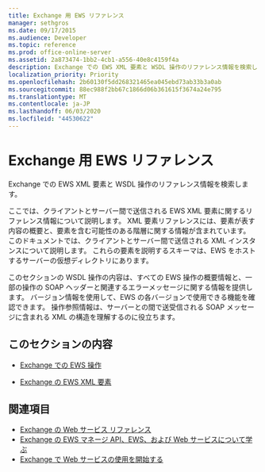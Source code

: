 ```yaml
---
title: Exchange 用 EWS リファレンス
manager: sethgros
ms.date: 09/17/2015
ms.audience: Developer
ms.topic: reference
ms.prod: office-online-server
ms.assetid: 2a873474-1bb2-4cb1-a556-40e8c4159f4a
description: Exchange での EWS XML 要素と WSDL 操作のリファレンス情報を検索します。
localization_priority: Priority
ms.openlocfilehash: 2b60130f5dd268321465ea045ebd73ab33b3a0ab
ms.sourcegitcommit: 88ec988f2bb67c1866d06b361615f3674a24e795
ms.translationtype: MT
ms.contentlocale: ja-JP
ms.lasthandoff: 06/03/2020
ms.locfileid: "44530622"
---
```

# <a name="ews-reference-for-exchange"></a>Exchange 用 EWS リファレンス

Exchange での EWS XML 要素と WSDL 操作のリファレンス情報を検索します。
  
ここでは、クライアントとサーバー間で送信される EWS XML 要素に関するリファレンス情報について説明します。 XML 要素リファレンスには、要素が表す内容の概要と、要素を含む可能性のある階層に関する情報が含まれています。 このドキュメントでは、クライアントとサーバー間で送信される XML インスタンスについて説明します。 これらの要素を説明するスキーマは、EWS をホストするサーバーの仮想ディレクトリにあります。 
  
このセクションの WSDL 操作の内容は、すべての EWS 操作の概要情報と、一部の操作の SOAP ヘッダーと関連するエラーメッセージに関する情報を提供します。 バージョン情報を使用して、EWS の各バージョンで使用できる機能を確認できます。 操作参照情報は、サーバーとの間で送受信される SOAP メッセージに含まれる XML の構造を理解するのに役立ちます。 
  
## <a name="in-this-section"></a>このセクションの内容
<a name="bk_InThisSection"> </a>

- [Exchange での EWS 操作](ews-operations-in-exchange.md)
    
- [Exchange の EWS XML 要素](ews-xml-elements-in-exchange.md)
    
## <a name="see-also"></a>関連項目

- [Exchange の Web サービス リファレンス](web-services-reference-for-exchange.md)
- [Exchange の EWS マネージ API、EWS、および Web サービスについて学ぶ](../exchange-web-services/explore-the-ews-managed-api-ews-and-web-services-in-exchange.md)
- [Exchange で Web サービスの使用を開始する](../exchange-web-services/start-using-web-services-in-exchange.md)
    

